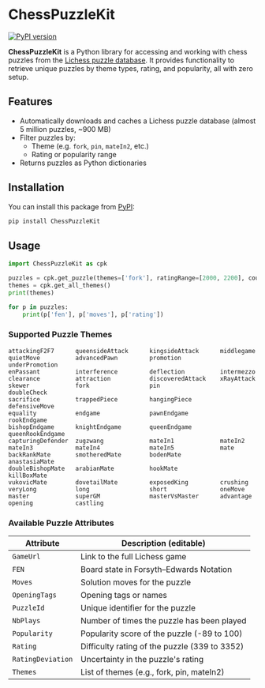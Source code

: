 # ChessPuzzleKit
[![PyPI version](https://img.shields.io/pypi/v/ChessPuzzleKit.svg)](https://pypi.org/project/ChessPuzzleKit/)

**ChessPuzzleKit** is a Python library for accessing and working with chess puzzles from the [Lichess puzzle database](https://database.lichess.org/#puzzles). It provides functionality to retrieve unique puzzles by theme types, rating, and popularity, all with zero setup.

## Features

- Automatically downloads and caches a Lichess puzzle database (almost 5 million puzzles, ~900 MB)
- Filter puzzles by:
  - Theme (e.g. `fork`, `pin`, `mateIn2`, etc.)
  - Rating or popularity range
- Returns puzzles as Python dictionaries

## Installation
You can install this package from [PyPI](https://pypi.org/project/ChessPuzzleKit/):
```bash
pip install ChessPuzzleKit
```

## Usage
```py
import ChessPuzzleKit as cpk

puzzles = cpk.get_puzzle(themes=['fork'], ratingRange=[2000, 2200], count=3)
themes = cpk.get_all_themes()
print(themes)

for p in puzzles:
    print(p['fen'], p['moves'], p['rating'])
```

### Supported Puzzle Themes

```text
attackingF2F7      queensideAttack      kingsideAttack      middlegame
quietMove          advancedPawn         promotion           underPromotion
enPassant          interference         deflection          intermezzo
clearance          attraction           discoveredAttack    xRayAttack
skewer             fork                 pin                 doubleCheck
sacrifice          trappedPiece         hangingPiece        defensiveMove
equality           endgame              pawnEndgame         rookEndgame
bishopEndgame      knightEndgame        queenEndgame        queenRookEndgame
capturingDefender  zugzwang             mateIn1             mateIn2
mateIn3            mateIn4              mateIn5             mate
backRankMate       smotheredMate        bodenMate           anastasiaMate
doubleBishopMate   arabianMate          hookMate            killBoxMate
vukovicMate        dovetailMate         exposedKing         crushing
veryLong           long                 short               oneMove
master             superGM              masterVsMaster      advantage
opening            castling
```

### Available Puzzle Attributes

| Attribute         | Description (editable)                              |
|------------------|------------------------------------------------------|
| `GameUrl`         | Link to the full Lichess game                       |
| `FEN`             | Board state in Forsyth–Edwards Notation             |
| `Moves`           | Solution moves for the puzzle                       |
| `OpeningTags`     | Opening tags or names                               |
| `PuzzleId`        | Unique identifier for the puzzle                    |
| `NbPlays`         | Number of times the puzzle has been played          |
| `Popularity`      | Popularity score of the puzzle (-89 to 100)         |
| `Rating`          | Difficulty rating of the puzzle (339 to 3352)       |
| `RatingDeviation` | Uncertainty in the puzzle's rating                  |
| `Themes`          | List of themes (e.g., fork, pin, mateIn2)           |

